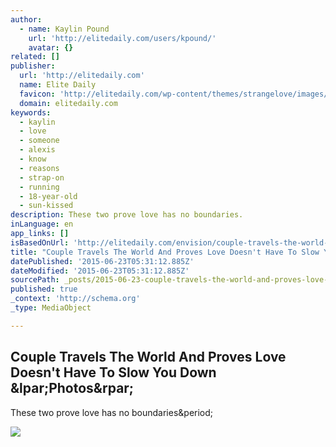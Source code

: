 ```yaml
---
author:
  - name: Kaylin Pound
    url: 'http://elitedaily.com/users/kpound/'
    avatar: {}
related: []
publisher:
  url: 'http://elitedaily.com'
  name: Elite Daily
  favicon: 'http://elitedaily.com/wp-content/themes/strangelove/images/favicon.ico'
  domain: elitedaily.com
keywords:
  - kaylin
  - love
  - someone
  - alexis
  - know
  - reasons
  - strap-on
  - running
  - 18-year-old
  - sun-kissed
description: These two prove love has no boundaries.
inLanguage: en
app_links: []
isBasedOnUrl: 'http://elitedaily.com/envision/couple-travels-the-world-and-proves-love-doesnt-have-to-slow-you-down-photos/983433/'
title: "Couple Travels The World And Proves Love Doesn't Have To Slow You Down (Photos)"
datePublished: '2015-06-23T05:31:12.885Z'
dateModified: '2015-06-23T05:31:12.885Z'
sourcePath: _posts/2015-06-23-couple-travels-the-world-and-proves-love-doesnt-have-to-slo.md
published: true
_context: 'http://schema.org'
_type: MediaObject

---
```

<article style=""><h1>Couple Travels The World And Proves Love Doesn't Have To Slow You Down &amp;lpar;Photos&amp;rpar;</h1><p>These two prove love has no boundaries&amp;period;</p><img src="http://cdn29.elitedaily.com/wp-content/uploads/2015/03/love_elitedaily.jpg" /></article>